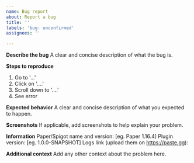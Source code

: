 ```yaml
---
name: Bug report
about: Report a bug
title: ''
labels: 'bug: unconfirmed'
assignees: ''

---
```


**Describe the bug**
A clear and concise description of what the bug is.

**Steps to reproduce**
1. Go to '...'
2. Click on '....'
3. Scroll down to '....'
4. See error

**Expected behavior**
A clear and concise description of what you expected to happen.

**Screenshots**
If applicable, add screenshots to help explain your problem.

**Information**
Paper/Spigot name and version: [eg. Paper 1.16.4]
Plugin version: [eg. 1.0.0-SNAPSHOT]
Logs link (upload them on https://paste.gg): 

**Additional context**
Add any other context about the problem here.
